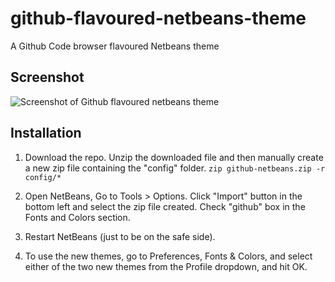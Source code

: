 github-flavoured-netbeans-theme
===============================

A Github Code browser flavoured Netbeans theme

Screenshot
----------

![Screenshot of Github flavoured netbeans theme](https://raw.github.com/ruturajv/github-flavoured-netbeans-theme/master/misc/screenshot.png)

Installation
------------

1. Download the repo. Unzip the downloaded file and then manually create a 
   new zip file containing the "config" folder.
   ```zip github-netbeans.zip -r config/*```

2. Open NetBeans, Go to Tools > Options. Click "Import" button in the bottom
   left and select the zip file created. Check "github" box in the Fonts and
   Colors section.

3. Restart NetBeans (just to be on the safe side). 

4. To use the new themes, go to Preferences, Fonts & Colors, and select either 
   of the two new themes from the Profile dropdown, and hit OK.
